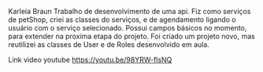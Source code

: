 Karleia Braun
Trabalho de desenvolvimento de uma api.
Fiz como serviços de petShop, criei as classes do serviços, e de agendamento ligando o usuário com o 
serviço selecionado. 
Possui campos básicos no momento, para extender na proxima etapa do projeto. 
Foi criado um projeto novo, mas reutilizei as classes de User e de Roles desenvolvido 
em aula. 

Link video youtube
https://youtu.be/98YRW-flsNQ